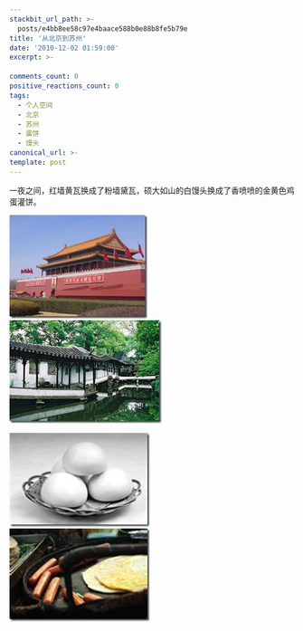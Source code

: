 ```yaml
---
stackbit_url_path: >-
  posts/e4bb8ee58c97e4baace588b0e88b8fe5b79e
title: '从北京到苏州'
date: '2010-12-02 01:59:00'
excerpt: >-
  
comments_count: 0
positive_reactions_count: 0
tags: 
  - 个人空间
  - 北京
  - 苏州
  - 蛋饼
  - 馒头
canonical_url: >-
template: post
---
```

<p>一夜之间，红墙黄瓦换成了粉墙黛瓦，硕大如山的白馒头换成了香喷喷的金黄色鸡蛋灌饼。</p>  <p><a href="https://raw.githubusercontent.com/Jeff-Tian/blogengine.net/master/Source/BlogEngine/BlogEngine.NET/App_Data/files/image_88.png"><img style="background-image: none; border-bottom: 0px; border-left: 0px; padding-left: 0px; padding-right: 0px; display: inline; border-top: 0px; border-right: 0px; padding-top: 0px" title="北京" border="0" alt="北京" src="https://raw.githubusercontent.com/Jeff-Tian/blogengine.net/master/Source/BlogEngine/BlogEngine.NET/App_Data/files/image_thumb_87.png" width="244" height="183" /></a><a href="https://raw.githubusercontent.com/Jeff-Tian/blogengine.net/master/Source/BlogEngine/BlogEngine.NET/App_Data/files/image_89.png"><img style="background-image: none; border-bottom: 0px; border-left: 0px; margin: 0px 10px 0px 0px; padding-left: 0px; padding-right: 0px; display: inline; border-top: 0px; border-right: 0px; padding-top: 0px" title="苏州" border="0" alt="苏州" src="https://raw.githubusercontent.com/Jeff-Tian/blogengine.net/master/Source/BlogEngine/BlogEngine.NET/App_Data/files/image_thumb_88.png" width="269" height="182" /></a></p>  <p><a href="https://raw.githubusercontent.com/Jeff-Tian/blogengine.net/master/Source/BlogEngine/BlogEngine.NET/App_Data/files/image_90.png"><img style="background-image: none; border-bottom: 0px; border-left: 0px; margin: 0px 10px 0px 0px; padding-left: 0px; padding-right: 0px; display: inline; border-top: 0px; border-right: 0px; padding-top: 0px" title="馒头" border="0" alt="馒头" src="https://raw.githubusercontent.com/Jeff-Tian/blogengine.net/master/Source/BlogEngine/BlogEngine.NET/App_Data/files/image_thumb_89.png" width="248" height="166" /></a><a href="https://raw.githubusercontent.com/Jeff-Tian/blogengine.net/master/Source/BlogEngine/BlogEngine.NET/App_Data/files/image_91.png"><img style="background-image: none; border-bottom: 0px; border-left: 0px; margin: 0px 10px 0px 0px; padding-left: 0px; padding-right: 0px; display: inline; border-top: 0px; border-right: 0px; padding-top: 0px" title="鸡蛋灌饼" border="0" alt="鸡蛋灌饼" src="https://raw.githubusercontent.com/Jeff-Tian/blogengine.net/master/Source/BlogEngine/BlogEngine.NET/App_Data/files/image_thumb_90.png" width="248" height="164" /></a></p>